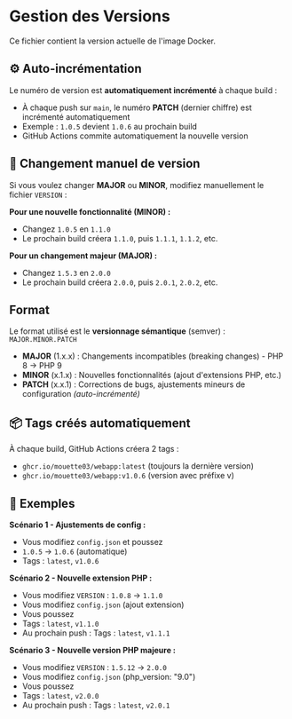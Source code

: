 # Gestion des Versions

Ce fichier contient la version actuelle de l'image Docker.

## ⚙️ Auto-incrémentation

Le numéro de version est **automatiquement incrémenté** à chaque build :
- À chaque push sur `main`, le numéro **PATCH** (dernier chiffre) est incrémenté automatiquement
- Exemple : `1.0.5` devient `1.0.6` au prochain build
- GitHub Actions commite automatiquement la nouvelle version

## 🎯 Changement manuel de version

Si vous voulez changer **MAJOR** ou **MINOR**, modifiez manuellement le fichier `VERSION` :

**Pour une nouvelle fonctionnalité (MINOR) :**
- Changez `1.0.5` en `1.1.0` 
- Le prochain build créera `1.1.0`, puis `1.1.1`, `1.1.2`, etc.

**Pour un changement majeur (MAJOR) :**
- Changez `1.5.3` en `2.0.0`
- Le prochain build créera `2.0.0`, puis `2.0.1`, `2.0.2`, etc.

## Format

Le format utilisé est le **versionnage sémantique** (semver) : `MAJOR.MINOR.PATCH`

- **MAJOR** (1.x.x) : Changements incompatibles (breaking changes) - PHP 8 → PHP 9
- **MINOR** (x.1.x) : Nouvelles fonctionnalités (ajout d'extensions PHP, etc.)
- **PATCH** (x.x.1) : Corrections de bugs, ajustements mineurs de configuration *(auto-incrémenté)*

## 📦 Tags créés automatiquement

À chaque build, GitHub Actions créera 2 tags :
- `ghcr.io/mouette03/webapp:latest` (toujours la dernière version)
- `ghcr.io/mouette03/webapp:v1.0.6` (version avec préfixe v)

## 📝 Exemples

**Scénario 1 - Ajustements de config :**
- Vous modifiez `config.json` et poussez
- `1.0.5` → `1.0.6` (automatique)
- Tags : `latest`, `v1.0.6`

**Scénario 2 - Nouvelle extension PHP :**
- Vous modifiez `VERSION` : `1.0.8` → `1.1.0`
- Vous modifiez `config.json` (ajout extension)
- Vous poussez
- Tags : `latest`, `v1.1.0`
- Au prochain push : Tags : `latest`, `v1.1.1`

**Scénario 3 - Nouvelle version PHP majeure :**
- Vous modifiez `VERSION` : `1.5.12` → `2.0.0`
- Vous modifiez `config.json` (php_version: "9.0")
- Vous poussez
- Tags : `latest`, `v2.0.0`
- Au prochain push : Tags : `latest`, `v2.0.1`
